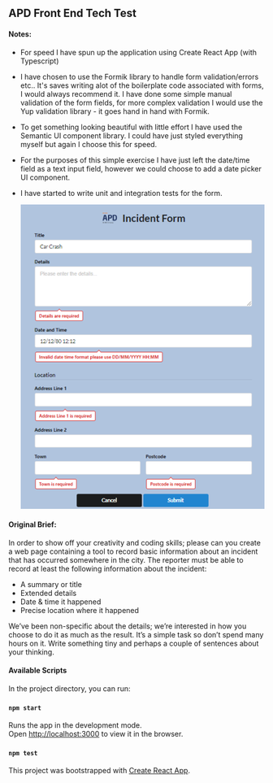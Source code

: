 ## APD Front End Tech Test

#### Notes:
- For speed I have spun up the application using Create React App (with Typescript)

- I have chosen to use the Formik library to handle form validation/errors etc..
It's saves writing alot of the boilerplate code associated with forms, I would always recommend it.
I have done some simple manual validation of the form fields, for more complex 
validation I would use the Yup validation library - it goes hand in hand with Formik.

- To get something looking beautiful with little effort I have used the Semantic UI component library.
I could have just styled everything myself but again I choose this for speed.

- For the purposes of this simple exercise I have just left the date/time field as a text 
input field, however we could choose to add a date picker UI component.
    
- I have started to write unit and integration tests for the form.

  ![alt text](screenshot.png#center "Incident Form Screenshot")

#### Original Brief:
In order to show off your creativity and coding skills; please can you create a web page containing a tool to 
record basic information about an incident that has occurred somewhere in the city. 
The reporter must be able to record at least the following information about the incident:

- A summary or title
- Extended details
- Date & time it happened
- Precise location where it happened

We’ve been non-specific about the details; we’re interested in how you choose to do it as much as the result. 
It’s a simple task so don’t spend many hours on it. Write something tiny and perhaps a couple of sentences about your thinking.

#### Available Scripts

In the project directory, you can run:

#### `npm start`

Runs the app in the development mode.<br />
Open [http://localhost:3000](http://localhost:3000) to view it in the browser.

#### `npm test`

This project was bootstrapped with [Create React App](https://github.com/facebook/create-react-app).

